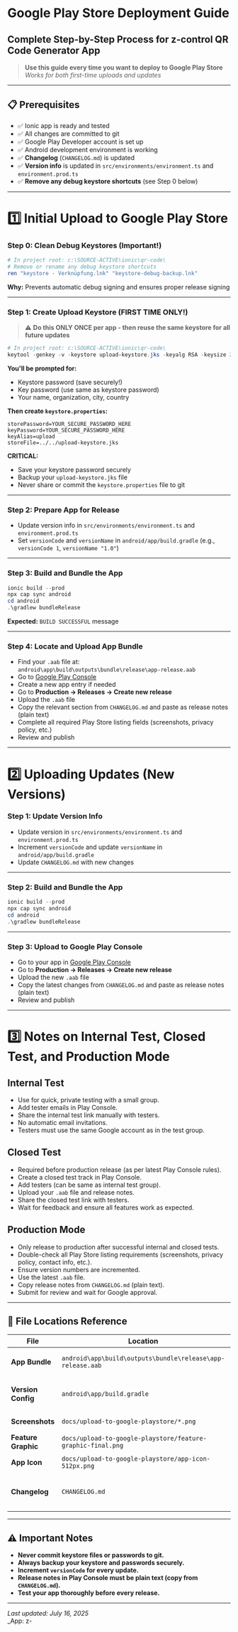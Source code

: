 # Google Play Store Deployment Guide

## Complete Step-by-Step Process for z-control QR Code Generator App

> **Use this guide every time you want to deploy to Google Play Store**  
> _Works for both first-time uploads and updates_

---

## 📋 Prerequisites

- ✅ Ionic app is ready and tested
- ✅ All changes are committed to git
- ✅ Google Play Developer account is set up
- ✅ Android development environment is working
- ✅ **Changelog** (`CHANGELOG.md`) is updated
- ✅ **Version info** is updated in `src/environments/environment.ts` and `environment.prod.ts`
- ✅ **Remove any debug keystore shortcuts** (see Step 0 below)

---

# 1️⃣ Initial Upload to Google Play Store

### **Step 0: Clean Debug Keystores (Important!)**

```powershell
# In project root: c:\SOURCE-ACTIVE\ionic\qr-code\
# Remove or rename any debug keystore shortcuts
ren "keystore - Verknüpfung.lnk" "keystore-debug-backup.lnk"
```
**Why:** Prevents automatic debug signing and ensures proper release signing

---

### **Step 1: Create Upload Keystore (FIRST TIME ONLY!)**

> ⚠️ **Do this ONLY ONCE per app - then reuse the same keystore for all future updates**

```powershell
# In project root: c:\SOURCE-ACTIVE\ionic\qr-code\
keytool -genkey -v -keystore upload-keystore.jks -keyalg RSA -keysize 2048 -validity 10000 -alias upload
```

**You'll be prompted for:**
- Keystore password (save securely!)
- Key password (use same as keystore password)
- Your name, organization, city, country

**Then create `keystore.properties`:**

```properties
storePassword=YOUR_SECURE_PASSWORD_HERE
keyPassword=YOUR_SECURE_PASSWORD_HERE
keyAlias=upload
storeFile=../../upload-keystore.jks
```

**CRITICAL:**
- Save your keystore password securely
- Backup your `upload-keystore.jks` file
- Never share or commit the `keystore.properties` file to git

---

### **Step 2: Prepare App for Release**

- Update version info in `src/environments/environment.ts` and `environment.prod.ts`
- Set `versionCode` and `versionName` in `android/app/build.gradle` (e.g., `versionCode 1`, `versionName "1.0"`)

---

### **Step 3: Build and Bundle the App**

```powershell
ionic build --prod
npx cap sync android
cd android
.\gradlew bundleRelease
```

**Expected:** `BUILD SUCCESSFUL` message

---

### **Step 4: Locate and Upload App Bundle**

- Find your `.aab` file at:  
  `android\app\build\outputs\bundle\release\app-release.aab`
- Go to [Google Play Console](https://play.google.com/console)
- Create a new app entry if needed
- Go to **Production → Releases → Create new release**
- Upload the `.aab` file
- Copy the relevant section from `CHANGELOG.md` and paste as release notes (plain text)
- Complete all required Play Store listing fields (screenshots, privacy policy, etc.)
- Review and publish

---

# 2️⃣ Uploading Updates (New Versions)

### **Step 1: Update Version Info**

- Update version in `src/environments/environment.ts` and `environment.prod.ts`
- Increment `versionCode` and update `versionName` in `android/app/build.gradle`
- Update `CHANGELOG.md` with new changes

---

### **Step 2: Build and Bundle the App**

```powershell
ionic build --prod
npx cap sync android
cd android
.\gradlew bundleRelease
```

---

### **Step 3: Upload to Google Play Console**

- Go to your app in [Google Play Console](https://play.google.com/console)
- Go to **Production → Releases → Create new release**
- Upload the new `.aab` file
- Copy the latest changes from `CHANGELOG.md` and paste as release notes (plain text)
- Review and publish

---

# 3️⃣ Notes on Internal Test, Closed Test, and Production Mode

## **Internal Test**
- Use for quick, private testing with a small group.
- Add tester emails in Play Console.
- Share the internal test link manually with testers.
- No automatic email invitations.
- Testers must use the same Google account as in the test group.

## **Closed Test**
- Required before production release (as per latest Play Console rules).
- Create a closed test track in Play Console.
- Add testers (can be same as internal test group).
- Upload your `.aab` file and release notes.
- Share the closed test link with testers.
- Wait for feedback and ensure all features work as expected.

## **Production Mode**
- Only release to production after successful internal and closed tests.
- Double-check all Play Store listing requirements (screenshots, privacy policy, contact info, etc.).
- Ensure version numbers are incremented.
- Use the latest `.aab` file.
- Copy release notes from `CHANGELOG.md` (plain text).
- Submit for review and wait for Google approval.

---

## 📁 File Locations Reference

| File                | Location                                                   | Purpose                                |
| ------------------- | ---------------------------------------------------------- | -------------------------------------- |
| **App Bundle**      | `android\app\build\outputs\bundle\release\app-release.aab` | Upload this to Google Play             |
| **Version Config**  | `android\app/build.gradle`                                 | Update `versionCode` and `versionName` |
| **Screenshots**     | `docs/upload-to-google-playstore/*.png`                    | Use for store listing                  |
| **Feature Graphic** | `docs/upload-to-google-playstore/feature-graphic-final.png`| Store listing banner                   |
| **App Icon**        | `docs/upload-to-google-playstore/app-icon-512px.png`       | Store listing icon                     |
| **Changelog**       | `CHANGELOG.md`                                             | Release notes and version history      |

---

## ⚠️ Important Notes

- **Never commit keystore files or passwords to git.**
- **Always backup your keystore and passwords securely.**
- **Increment `versionCode` for every update.**
- **Release notes in Play Console must be plain text (copy from `CHANGELOG.md`).**
- **Test your app thoroughly before every release.**

---

_Last updated: July 16, 2025_  
_App: z-